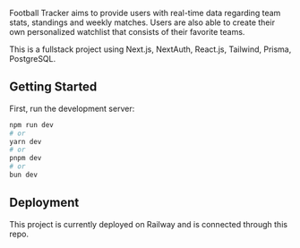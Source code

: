 Football Tracker aims to provide users with real-time data regarding team stats, standings and weekly matches. Users are also able to create their own personalized watchlist that consists of their favorite teams.

This is a fullstack project using Next.js, NextAuth, React.js, Tailwind, Prisma, PostgreSQL. 

## Getting Started

First, run the development server:

```bash
npm run dev
# or
yarn dev
# or
pnpm dev
# or
bun dev
```

## Deployment
This project is currently deployed on Railway and is connected through this repo.
